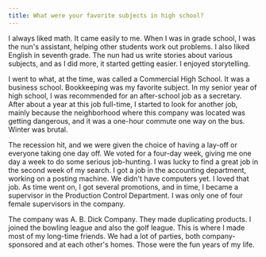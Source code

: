 ```yaml
---
title: What were your favorite subjects in high school?
---
```


I always liked math. It came easily to me. When I was in grade school, I was the nun's assistant, helping other students work out problems. I also liked English in seventh grade. The nun had us write stories about various subjects, and as I did more, it started getting easier. I enjoyed storytelling.

I went to what, at the time, was called a Commercial High School. It was a business school. Bookkeeping was my favorite subject. In my senior year of high school, I was recommended for an after-school job as a secretary. After about a year at this job full-time, I started to look for another job, mainly because the neighborhood where this company was located was getting dangerous, and it was a one-hour commute one way on the bus. Winter was brutal.

The recession hit, and we were given the choice of having a lay-off or everyone taking one day off. We voted for a four-day week, giving me one day a week to do some serious job-hunting. I was lucky to find a great job in the second week of my search. I got a job in the accounting department, working on a posting machine. We didn't have computers yet. I loved that job. As time went on, I got several promotions, and in time, I became a supervisor in the Production Control Department. I was only one of four female supervisors in the company.

The company was A. B. Dick Company. They made duplicating products. I joined the bowling league and also the golf league. This is where I made most of my long-time friends. We had a lot of parties, both company-sponsored and at each other's homes. Those were the fun years of my life.
